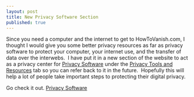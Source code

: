 ```yaml
---
layout: post
title: New Privacy Software Section
published: true
---
```

<p>Since you need a computer and the internet to get to HowToVanish.com, I thought I would give you some better privacy resources as far as privacy software to protect your computer, your internet use, and the transfer of data over the interwebs.  I have put it in a new section of the website to act as a privacy center for <a title="privacy software" href="http://www.howtovanish.com/privacy-tools-and-resources/privacy-software/" target="_blank">Privacy Software</a> under the <a title="privacy tools and resources" href="http://www.howtovanish.com/privacy-tools-and-resources/" target="_blank">Privacy Tools and Resources</a> tab so you can refer back to it in the future.  Hopefully this will help a lot of people take important steps to protecting their digital privacy.</p>
<p>Go check it out. <a title="privacy software" href="http://www.howtovanish.com/privacy-tools-and-resources/privacy-software/" target="_blank">Privacy Software</a></p>
